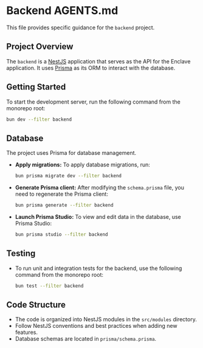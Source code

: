 # Backend AGENTS.md

This file provides specific guidance for the `backend` project.

## Project Overview

The `backend` is a [NestJS](https://nestjs.com/) application that serves as the API for the Enclave application. It uses [Prisma](https://www.prisma.io/) as its ORM to interact with the database.

## Getting Started

To start the development server, run the following command from the monorepo root:

```bash
bun dev --filter backend
```

## Database

The project uses Prisma for database management.

- **Apply migrations:** To apply database migrations, run:
    ```bash
    bun prisma migrate dev --filter backend
    ```
- **Generate Prisma client:** After modifying the `schema.prisma` file, you need to regenerate the Prisma client:
    ```bash
    bun prisma generate --filter backend
    ```
- **Launch Prisma Studio:** To view and edit data in the database, use Prisma Studio:
    ```bash
    bun prisma studio --filter backend
    ```

## Testing

- To run unit and integration tests for the backend, use the following command from the monorepo root:
    ```bash
    bun test --filter backend
    ```

## Code Structure

- The code is organized into NestJS modules in the `src/modules` directory.
- Follow NestJS conventions and best practices when adding new features.
- Database schemas are located in `prisma/schema.prisma`.
